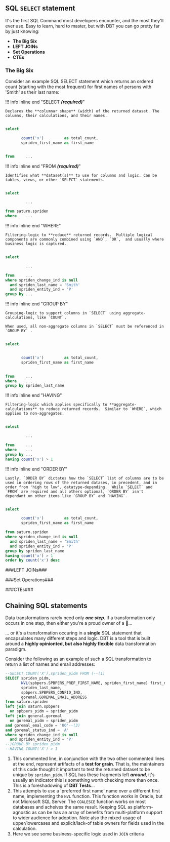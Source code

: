 ## SQL `SELECT` statement

It's the first SQL Command most developers encounter, and the most they'll ever use.  Easy to learn, hard to master, but with DBT you can go pretty far by just knowing:

* **The Big Six**
* **LEFT JOINs**
* **Set Operations**
* **CTEs**

### The **Big Six**
Consider an example SQL SELECT statement which returns an ordered count (starting with the most frequent) for first names of persons with 'Smith' as their last name:

!!! info inline end "SELECT ***(required)***"

    Declares the **columnar shape** (width) of the returned dataset. The columns, their calculations, and their names.

``` sql

select 

       count('x')         as total_count,
       spriden_first_name as first_name


from     ...

```
!!! info inline end "FROM ***(required)***"

    Identifies what **dataset(s)** to use for columns and logic. Can be tables, views, or other `SELECT` statements.

``` sql

select 

         ...

from saturn.spriden
where    ...

```

!!! info inline end "WHERE"

    Filtering-logic to **reduce** returned records.  Multiple logical components are commonly combined using `AND`, `OR`,  and usually where business logic is captured. 

``` sql

select 

         ...

from     ...
where spriden_change_ind is null
  and spriden_last_name = 'Smith'
  and spriden_entity_ind = 'P'
group by ...

```

!!! info inline end "GROUP BY"

    Grouping-logic to support columns in `SELECT` using aggregate-calculations, like `COUNT`. 
    
    When used, all non-aggregate columns in `SELECT` must be referenced in `GROUP BY` .

``` sql

select 


       count('x')         as total_count,
       spriden_first_name as first_name
       

from     ...
where    ...
group by spriden_last_name

```

!!! info inline end "HAVING"

    Filtering-logic which applies specifically to **aggregate-calculations** to reduce returned records.  Similar to `WHERE`, which applies to non-aggregates.

``` sql

select 

         ...

from     ...
where    ...
group by ...
having count('x') > 1

```
!!! info inline end "ORDER BY"

    Lastly, `ORDER BY` dictates how the `SELECT` list of columns are to be used in ordering rows of the returned datases, in precedent, and in order from 'high to low', datatype-depending.  While `SELECT` and `FROM` are required and all others optional, `ORDER BY` isn't dependant on other items like `GROUP BY` and `HAVING`.  

``` sql

select 

       count('x')         as total_count,
       spriden_first_name as first_name

from saturn.spriden
where spriden_change_ind is null
  and spriden_last_name = 'Smith'
  and spriden_entity_ind = 'P'
group by spriden_last_name
having count('x') > 1
order by count('x') desc

```
###LEFT JOINs###


###Set Operations###

###CTEs###

## Chaining SQL statements

Data transformations rarely need only ***one step***.  If a transformation only occurs in one step, then either you're a proud owner of a :unicorn:...

... or it's a transformation occuring in a **single** SQL statement that encapsulates many different steps and logic.  DBT is a tool that is built around a **highly opinionted, but also highly flexible** data transformation paradigm.

Consider the following as an example of such a SQL transformation to return a list of names and email addresses:

``` SQL
--SELECT COUNT('X'),spriden_pidm FROM (--(1)
SELECT spriden_pidm,
       NVL(spbpers.SPBPERS_PREF_FIRST_NAME, spriden_first_name) first_name,--(2)
       spriden_last_name,
       spbpers.SPBPERS_CONFID_IND,
       goremal.GOREMAL_EMAIL_ADDRESS
from saturn.spriden
left join saturn.spbpers
  on spbpers_pidm = spriden_pidm
left join general.goremal
  on goremal_pidm = spriden_pidm
and goremal_emal_code = 'UO'--(3)
and goremal_status_ind = 'A'
where spriden_change_ind is null
  and spriden_entity_ind = 'P'
--)GROUP BY spriden_pidm
--HAVING COUNT('X') > 1
```

1. This commented line, in conjunction with the two other commented lines at the end, represent artifacts of a **test for grain**.  That is, the maintainers of this code thought it important to test the returned dataset to be unique by `spriden_pidm`.
If SQL has these fragments left ***around***, it's usually an indicator this is something worth checking more than once.  This is a foreshadowing of **DBT Tests**...
2. This attempts to use a 'preferred first name' name over a different first name, implementing the `NVL` function.  This function works in Oracle, but not Microsoft SQL Server.  The `COALESCE` function works on most databases and acheives the same result.  Keeping SQL as platform-agnostic as can be has an array of benefits from multi-platform support to wider audience for adoption.  Note also the mixed-usage of upper/lowercases and explicit/lack-of table owners for fields used in the calculation. 
3. Here we see some business-specific logic used in `JOIN` criteria
